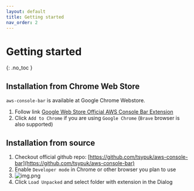 ```yaml
---
layout: default
title: Getting started
nav_order: 2
---
```


# Getting started
{: .no_toc }

## Installation from Chrome Web Store

```aws-console-bar``` is available at Google Chrome Webstore.
1. Follow link [Google Web Store Official AWS Console Bar Extension](https://chromewebstore.google.com/detail/aws-console-bar/pgngjkbemicbjobgdcekeoagfhdjpaba?hl=en)
2. Click ``Add to Chrome`` if you are using ``Google Chrome`` (``Brave`` browser is also supported)

## Installation from source

1. Checkout official github repo: [https://github.com/tsypuk/aws-console-bar](https://github.com/tsypuk/aws-console-bar)
2. Enable ``Developer mode`` in Chrome or other browser you plan to use
3. ![img.png](images/install/img.png)
4. Click ``Load Unpacked`` and select folder with extension in the Dialog
